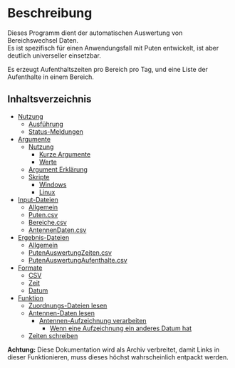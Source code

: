 # Beschreibung
Dieses Programm dient der automatischen Auswertung von Bereichswechsel Daten.  
Es ist spezifisch für einen Anwendungsfall mit Puten entwickelt, ist aber deutlich universeller einsetzbar.

Es erzeugt Aufenthaltszeiten pro Bereich pro Tag, und eine Liste der Aufenthalte in einem Bereich.

## Inhaltsverzeichnis
 * [Nutzung](usage.md)
    * [Ausführung](usage.md#ausfuehrung)
    * [Status-Meldungen](usage.md#status-meldungen)
 * [Argumente](arguments.md)
    * [Nutzung](arguments.md#nutzung)
       * [Kurze Argumente](arguments.md#kurze-argumente)
       * [Werte](arguments.md#werte)
    * [Argument Erklärung](arguments.md#argument-erklaerung)
    * [Skripte](arguments.md#skripte)
       * [Windows](arguments.md#windows)
       * [Linux](arguments.md#linux)
 * [Input-Dateien](input.md)
    * [Allgemein](input.md#allgemein)
    * [Puten.csv](input.md#puten-csv)
    * [Bereiche.csv](input.md#bereiche-csv)
    * [AntennenDaten.csv](input.md#antennendaten-csv)
 * [Ergebnis-Dateien](output.md)
    * [Allgemein](output.md#allgemein)
    * [PutenAuswertungZeiten.csv](output.md#putenauswertungzeiten-csv)
    * [PutenAuswertungAufenthalte.csv](output.md#putenauswertungaufenthalte-csv)
 * [Formate](formats.md)
    * [CSV](formats.md#csv)
    * [Zeit](formats.md#zeit)
    * [Datum](formats.md#datum)
 * [Funktion](function.md)
    * [Zuordnungs-Dateien lesen](function.md#zuordnungs-dateien-lesen)
    * [Antennen-Daten lesen](function.md#antennen-daten-lesen)
       * [Antennen-Aufzeichnung verarbeiten](function.md#antennen-aufzeichnung-verarbeiten)
          * [Wenn eine Aufzeichnung ein anderes Datum hat](function.md#wenn-eine-aufzeichnung-ein-anderes-datum-hat)
    * [Zeiten schreiben](function.md#zeiten-schreiben)

**Achtung:** Diese Dokumentation wird als Archiv verbreitet, damit Links in dieser Funktionieren, muss dieses höchst wahrscheinlich entpackt werden.
